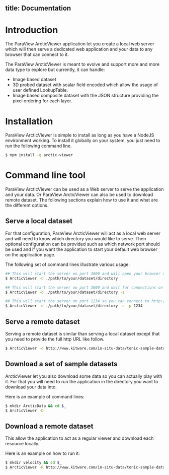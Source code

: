 title: Documentation
---

# Introduction

The ParaView ArcticViewer application let you create a local web server which will then serve a dedicated web application and your data to any browser that can connect to it.

The ParaView ArcticViewer is meant to evolve and support more and more data type to explore but currently, it can handle:

- Image based dataset
- 3D probed dataset with scalar field encoded which allow the usage of user defined LookupTable.
- Image based composite dataset with the JSON structure providing the pixel ordering for each layer.

# Installation

ParaView ArcticViewer is simple to install as long as you have a NodeJS environment working. To install it globally on your system, you just need to run the following command line.

```sh
$ npm install -g arctic-viewer
```

# Command line tool

ParaView ArcticViewer can be used as a Web server to serve the application and your data. Or ParaView ArcticViewer can also be used to download remote dataset. The following sections explain how to use it and what are the different options.

## Serve a local dataset

For that configuration, ParaView ArcticViewer will act as a local web server and will need to know which directory you would like to serve. Then optional configuration can be provided such as which network port should be used and if you want the application to start your default web browser on the application page.

The following set of command lines illustrate various usage:

```sh
## This will start the server on port 3000 and will open your browser automatically
$ ArcticViewer -d ./path/to/your/dataset/directory

## This will start the server on port 3000 and wait for connections on http://localhost:3000
$ ArcticViewer -d ./path/to/your/dataset/directory -s

## This will start the server on port 1234 so you can connect to http://localhost:1234
$ ArcticViewer -d ./path/to/your/dataset/directory -s -p 1234
```

## Serve a remote dataset

Serving a remote dataset is similar than serving a local dataset except that you need to provide the full http URL like follow.

```sh
$ ArcticViewer -d http://www.kitware.com/in-situ-data/tonic-sample-data/hydra-image-fluid-velocity
```

## Download a set of sample datasets

ArcticViewer let you also download some data so you can actually play with it. For that you will need to run the application in the directory you want to download your data into.

Here is an example of command lines:

```sh
$ mkdir ArcticData && cd $_
$ ArcticViewer -D
```

## Download a remote dataset

This allow the application to act as a regular viewer and download each resource locally.

Here is an example on how to run it:

```sh
$ mkdir velocity && cd $_
$ ArcticViewer -R http://www.kitware.com/in-situ-data/tonic-sample-data/hydra-image-fluid-velocity
```
